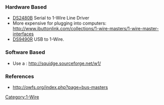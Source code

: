 ### Hardware Based

-   [DS2480B](http://www.maximintegrated.com/datasheet/index.mvp/id/2923)
    Serial to 1-Wire Line Driver
-   More expensive for plugging into computers:
    <http://www.ibuttonlink.com/collections/1-wire-masters/1-wire-master-interfaces>
-   [DS9490R](http://www.maximintegrated.com/datasheet/index.mvp/id/3834)
    USB to 1-Wire.

### Software Based

-   Use a <GPIO>: <http://squidge.sourceforge.net/w1/>

### References

-   <http://owfs.org/index.php?page=bus-masters>

<Category:1-Wire>
